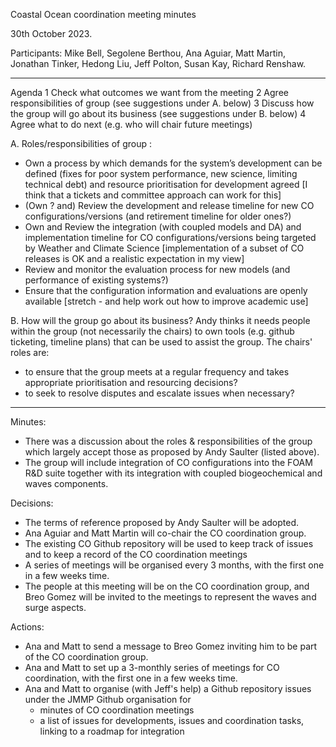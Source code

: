 Coastal Ocean coordination meeting minutes

30th October 2023.

Participants: Mike Bell, Segolene Berthou, Ana Aguiar, Matt Martin, Jonathan Tinker, Hedong Liu, Jeff Polton, Susan Kay, Richard Renshaw.

----------

Agenda
    1 Check what outcomes we want from the meeting
    2 Agree responsibilities of group (see suggestions under A. below)
    3 Discuss how the group will go about its business (see suggestions under B. below)
    4 Agree what to do next (e.g. who will chair future meetings)

A. Roles/responsibilities of group :
   - Own a process by which demands for the system’s development can be defined (fixes for poor system performance, new science, limiting technical debt) and resource prioritisation for development agreed [I think that a tickets and committee approach can work for this]
   - (Own ? and) Review the development and release timeline for new CO configurations/versions (and retirement timeline for older ones?)
   - Own and Review the integration (with coupled models and DA) and implementation timeline for CO configurations/versions being targeted by Weather and Climate Science [implementation of a subset of CO releases is OK and a realistic expectation in my view]
   - Review and monitor the evaluation process for new models (and performance of existing systems?)
   - Ensure that the configuration information and evaluations are openly available [stretch - and help work out how to improve academic use]

B. How will the group go about its business?
Andy thinks it needs people within the group (not necessarily the chairs) to own tools (e.g. github ticketing, timeline plans) that can be used to assist the group.
The chairs' roles are:
   - to ensure that the group meets at a regular frequency and takes appropriate prioritisation and resourcing decisions?
   - to seek to resolve disputes and escalate issues when necessary?

----------

Minutes:
   - There was a discussion about the roles & responsibilities of the group which largely accept those as proposed by Andy Saulter (listed above).
   - The group will include integration of CO configurations into the FOAM R&D suite together with its integration with coupled biogeochemical and waves components.

Decisions:
   - The terms of reference proposed by Andy Saulter will be adopted.
   - Ana Aguiar and Matt Martin will co-chair the CO coordination group.
   - The existing CO Github repository will be used to keep track of issues and to keep a record of the CO coordination meetings
   - A series of meetings will be organised every 3 months, with the first one in a few weeks time.
   - The people at this meeting will be on the CO coordination group, and Breo Gomez will be invited to the meetings to represent the waves and surge aspects.

Actions:
   - Ana and Matt to send a message to Breo Gomez inviting him to be part of the CO coordination group.
   - Ana and Matt to set up a 3-monthly series of meetings for CO coordination, with the first one in a few weeks time.
   - Ana and Matt to organise (with Jeff's help) a Github repository issues under the JMMP Github organisation for
      - minutes of CO coordination meetings
      - a list of issues for developments, issues and coordination tasks, linking to a roadmap for integration


